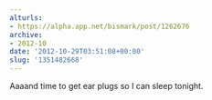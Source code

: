 ```yaml
---
alturls:
- https://alpha.app.net/bismark/post/1262676
archive:
- 2012-10
date: '2012-10-29T03:51:08+00:00'
slug: '1351482668'
---
```


Aaaand time to get ear plugs so I can sleep tonight.
